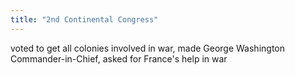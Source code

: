 ```yaml
---
title: "2nd Continental Congress"
---
```

voted to get all colonies involved in war, made George Washington Commander-in-Chief, asked for France's help in war

